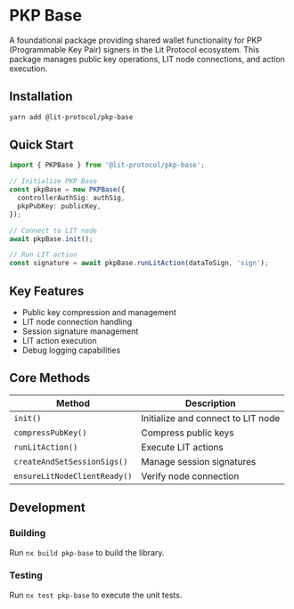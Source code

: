# PKP Base

A foundational package providing shared wallet functionality for PKP (Programmable Key Pair) signers in the Lit Protocol ecosystem. This package manages public key operations, LIT node connections, and action execution.

## Installation

```bash
yarn add @lit-protocol/pkp-base
```

## Quick Start

```typescript
import { PKPBase } from '@lit-protocol/pkp-base';

// Initialize PKP Base
const pkpBase = new PKPBase({
  controllerAuthSig: authSig,
  pkpPubKey: publicKey,
});

// Connect to LIT node
await pkpBase.init();

// Run LIT action
const signature = await pkpBase.runLitAction(dataToSign, 'sign');
```

## Key Features

- Public key compression and management
- LIT node connection handling
- Session signature management
- LIT action execution
- Debug logging capabilities

## Core Methods

| Method | Description |
| ------ | ----------- |
| `init()` | Initialize and connect to LIT node |
| `compressPubKey()` | Compress public keys |
| `runLitAction()` | Execute LIT actions |
| `createAndSetSessionSigs()` | Manage session signatures |
| `ensureLitNodeClientReady()` | Verify node connection |

## Development

### Building

Run `nx build pkp-base` to build the library.

### Testing

Run `nx test pkp-base` to execute the unit tests.

